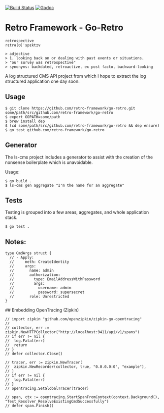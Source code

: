 
[![Build Status](https://travis-ci.org/retro-framework/go-retro.svg?branch=master)](https://travis-ci.org/retro-framework/go-retro) [![Godoc](http://img.shields.io/badge/godoc-reference-blue.svg?style=flat)](https://godoc.org/github.com/retro-framework/go-retro)

# Retro Framework - Go-Retro

    retrospective
    rɛtrə(ʊ)ˈspɛktɪv

    > adjective
    > 1. looking back on or dealing with past events or situations.
    > "our survey was retrospective"
    > synonyms:	backdated, retroactive, ex post facto, backward-looking

A log structured CMS API project from which I hope to extract the log
structured application one day soon.

## Usage

    $ git clone https://github.com/retro-framework/go-retro.git some/path/src/github.com/retro-framework/go-retro
    $ export GOPATH=some/path
    $ brew install dep
    $ (cd some/path/src/github.com/retro-framework/go-retro && dep ensure)
    $ go test github.com/retro-framework/go-retro

## Generator

The ls-cms project includes a generator to assist with the creation of the
nonsense boilerplate which is unavoidable.

Usage:

    $ go build .
    $ ls-cms gen aggregate "I'm the name for an aggregate"

## Tests

Testing is grouped into a few areas, aggregates, and whole application stack.

    $ go test .

## Notes:

    type CmdArgs struct {
      // - Apply:
      //     meth: CreateIdentity
      //     args:
      //       name: admin
      //       authorization:
      //         type: EmailAddressWithPassword
      //         args:
      //           username: admin
      //           password: supersecret
      //       role: Unrestricted
    }

## Embedding OpenTracing (Zipkin)

    // import zipkin "github.com/openzipkin/zipkin-go-opentracing"
    // 
    // collector, err := zipkin.NewHTTPCollector("http://localhost:9411/api/v1/spans")
	// if err != nil {
	// 	log.Fatal(err)
	// 	return
	// }
	// defer collector.Close()

	// tracer, err := zipkin.NewTracer(
	// 	zipkin.NewRecorder(collector, true, "0.0.0.0:0", "example"),
	// )
	// if err != nil {
	// 	log.Fatal(err)
	// }
	// opentracing.SetGlobalTracer(tracer)

	// span, ctx := opentracing.StartSpanFromContext(context.Background(), "Test_Resolver_ResolveExistingCmdSuccessfully")
	// defer span.Finish()